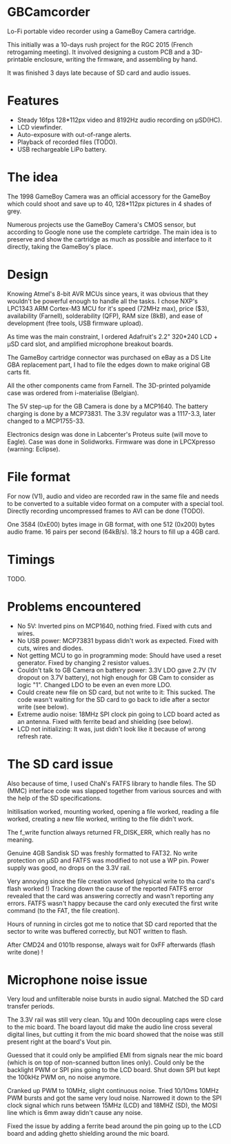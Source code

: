 # GBCamcorder
Lo-Fi portable video recorder using a GameBoy Camera cartridge.

This initially was a 10-days rush project for the RGC 2015 (French retrogaming meeting).
It involved designing a custom PCB and a 3D-printable enclosure, writing the firmware, and assembling by hand.

It was finished 3 days late because of SD card and audio issues.

# Features
* Steady 16fps 128*112px video and 8192Hz audio recording on µSD(HC).
* LCD viewfinder.
* Auto-exposure with out-of-range alerts.
* Playback of recorded files (TODO).
* USB rechargeable LiPo battery.

# The idea
The 1998 GameBoy Camera was an official accessory for the GameBoy which could shoot and save up to 40, 128*112px pictures in 4 shades of grey.

Numerous projects use the GameBoy Camera's CMOS sensor, but according to Google none use the complete cartridge.
The main idea is to preserve and show the cartridge as much as possible and interface to it directly, taking the GameBoy's place.

# Design
Knowing Atmel's 8-bit AVR MCUs since years, it was obvious that they wouldn't be powerful enough to handle all the tasks.
I chose NXP's LPC1343 ARM Cortex-M3 MCU for it's speed (72MHz max), price ($3), availability (Farnell), solderability (QFP), RAM size (8kB), and ease of development (free tools, USB firmware upload).

As time was the main constraint, I ordered Adafruit's 2.2" 320*240 LCD + µSD card slot, and amplified microphone breakout boards.

The GameBoy cartridge connector was purchased on eBay as a DS Lite GBA replacement part, I had to file the edges down to make original GB carts fit.

All the other components came from Farnell. The 3D-printed polyamide case was ordered from i-materialise (Belgian).

The 5V step-up for the GB Camera is done by a MCP1640.
The battery charging is done by a MCP73831.
The 3.3V regulator was a 1117-3.3, later changed to a MCP1755-33.

Electronics design was done in Labcenter's Proteus suite (will move to Eagle).
Case was done in Solidworks. Firmware was done in LPCXpresso (warning: Eclipse).

# File format
For now (V1), audio and video are recorded raw in the same file and needs to be converted to a suitable video format on a computer with a special tool. Directly recording uncompressed frames to AVI can be done (TODO).

One 3584 (0xE00) bytes image in GB format, with one 512 (0x200) bytes audio frame. 16 pairs per second (64kB/s).
18.2 hours to fill up a 4GB card.

# Timings

TODO.

# Problems encountered
* No 5V: Inverted pins on MCP1640, nothing fried. Fixed with cuts and wires.
* No USB power: MCP73831 bypass didn't work as expected. Fixed with cuts, wires and diodes.
* Not getting MCU to go in programming mode: Should have used a reset generator. Fixed by changing 2 resistor values.
* Couldn't talk to GB Camera on battery power: 3.3V LDO gave 2.7V (1V dropout on 3.7V battery), not high enough for GB Cam to consider as logic "1". Changed LDO to be even an even more LDO.
* Could create new file on SD card, but not write to it: This sucked. The code wasn't waiting for the SD card to go back to idle after a sector write (see below).
* Extreme audio noise: 18MHz SPI clock pin going to LCD board acted as an antenna. Fixed with ferrite bead and shielding (see below).
* LCD not initializing: It was, just didn't look like it because of wrong refresh rate.

# The SD card issue
Also because of time, I used ChaN's FATFS library to handle files. The SD (MMC) interface code was slapped together from various sources and with the help of the SD specifications.

Initilisation worked, mounting worked, opening a file worked, reading a file worked, creating a new file worked, writing to the file didn't work.

The f_write function always returned FR_DISK_ERR, which really has no meaning.

Genuine 4GB Sandisk SD was freshly formatted to FAT32.
No write protection on µSD and FATFS was modified to not use a WP pin.
Power supply was good, no drops on the 3.3V rail.

Very annoying since the file creation worked (physical write to tha card's flash worked !)
Tracking down the cause of the reported FATFS error revealed that the card was answering correctly and wasn't reporting any  errors. FATFS wasn't happy because the card only executed the first write command (to the FAT, the file creation).

Hours of running in circles got me to notice that SD card reported that the sector to write was buffered correctly, but NOT written to flash.

After CMD24 and 0101b response, always wait for 0xFF afterwards (flash write done) !

# Microphone noise issue
Very loud and unfilterable noise bursts in audio signal.
Matched the SD card transfer periods.

The 3.3V rail was still very clean. 10µ and 100n decoupling caps were close to the mic board.
The board layout did make the audio line cross several digital lines, but cutting it from the mic board showed that the noise was still present right at the board's Vout pin.

Guessed that it could only be amplified EMI from signals near the mic board (which is on top of non-scanned button lines only). Could only be the backlight PWM or SPI pins going to the LCD board.
Shut down SPI but kept the 100kHz PWM on, no noise anymore.

Cranked up PWM to 10MHz, slight continuous noise. Tried 10/10ms 10MHz PWM bursts and got the same very loud noise.
Narrowed it down to the SPI clock signal which runs between 15MHz (LCD) and 18MHZ (SD), the MOSI line which is 6mm away didn't cause any noise.

Fixed the issue by adding a ferrite bead around the pin going up to the LCD board and adding ghetto shielding around the mic board.
